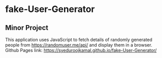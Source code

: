 # fake-User-Generator
## Minor Project
This application uses JavaScript to fetch details of randomly generated people from https://randomuser.me/api/ and display them in a browser.  
Github Pages link: https://syeduroojkamal.github.io/fake-User-Generator/
